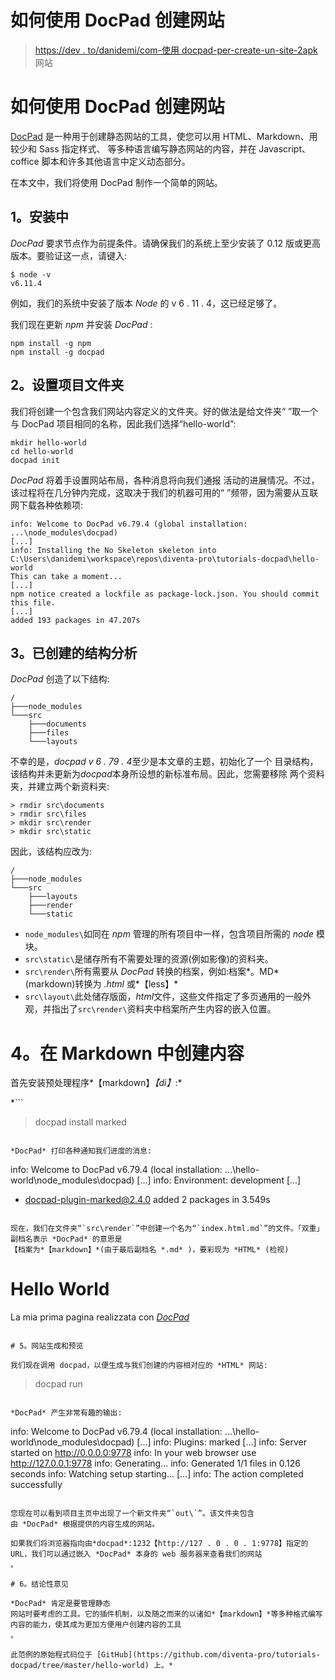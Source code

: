 # 如何使用 DocPad 创建网站

> [https://dev . to/danidemi/com-使用 docpad-per-create-un-site-2apk](https://dev.to/danidemi/come-usare-docpad-per-creare-un-sito-web-2apk)网站

# [](#come-usare-docpad-per-creare-un-sito-web)如何使用 DocPad 创建网站

[DocPad](https://docpad.org/) 是一种用于创建静态网站的工具，使您可以用 HTML、Markdown、用较少和 Sass 指定样式、
等多种语言编写静态网站的内容，并在 Javascript、coffice 脚本和许多其他语言中定义动态部分。

在本文中，我们将使用 DocPad 制作一个简单的网站。

## 1。安装中

*DocPad* 要求节点作为前提条件。请确保我们的系统上至少安装了
0.12 版或更高版本。要验证这一点，请键入:

```
$ node -v
v6.11.4 
```

例如，我们的系统中安装了版本 *Node* 的 v 6 . 11 . 4，这已经足够了。

我们现在更新 *npm* 并安装 *DocPad* :

```
npm install -g npm
npm install -g docpad 
```

## 2。设置项目文件夹

我们将创建一个包含我们网站内容定义的文件夹。好的做法是给文件夹“
”取一个与 DocPad 项目相同的名称，因此我们选择“hello-world”:

```
mkdir hello-world
cd hello-world
docpad init 
```

*DocPad* 将着手设置网站布局，各种消息将向我们通报
活动的进展情况。不过，该过程将在几分钟内完成，这取决于我们的机器可用的“
”频带，因为需要从互联网下载各种依赖项:

```
info: Welcome to DocPad v6.79.4 (global installation: ...\node_modules\docpad)
[...]
info: Installing the No Skeleton skeleton into C:\Users\danidemi\workspace\repos\diventa-pro\tutorials-docpad\hello-world
This can take a moment...
[...]
npm notice created a lockfile as package-lock.json. You should commit this file.
[...]
added 193 packages in 47.207s 
```

## 3。已创建的结构分析

*DocPad* 创造了以下结构:

```
/
├───node_modules
└───src
    ├───documents
    ├───files
    └───layouts 
```

不幸的是，*docpad v 6 . 79 . 4*至少是本文章的主题，初始化了一个
目录结构，该结构并未更新为*docpad*本身所设想的新标准布局。因此，您需要移除
两个资料夹，并建立两个新资料夹:

```
> rmdir src\documents
> rmdir src\files
> mkdir src\render
> mkdir src\static 
```

因此，该结构应改为:

```
/
├───node_modules
└───src
    ├───layouts
    ├───render
    └───static 
```

*   `node_modules\`如同在 *npm* 管理的所有项目中一样，包含项目所需的 *node* 模块。
*   `src\static\`是储存所有不需要处理的资源(例如影像)的资料夹。
*   `src\render\`所有需要从 *DocPad* 转换的档案，例如:档案*。MD*(markdown)转换为 *.html* 或*【less】*
*   `src\layout\`此处储存版面，*html*文件，这些文件指定了多页通用的一般外观，并指出了`src\render\`资料夹中档案所产生内容的嵌入位置。

# 4。在 Markdown 中创建内容

首先安装预处理程序*【markdown】*【di】*:*

 *```
> docpad install marked 
```

*DocPad* 打印各种通知我们进度的消息:

```
info: Welcome to DocPad v6.79.4 (local installation: ...\hello-world\node_modules\docpad)
[...]
info: Environment: development
[...]
+ docpad-plugin-marked@2.4.0
added 2 packages in 3.549s 
```

现在，我们在文件夹“`src\render`”中创建一个名为“`index.html.md`”的文件。「双重」副档名表示 *DocPad* 的意思是
【档案为*【markdown】*(由于最后副档名 *.md* )，要彩现为 *HTML* (检视)

```
# Hello World

La mia prima pagina realizzata con [_DocPad_](https://docpad.org/) 
```

# 5。网站生成和预览

我们现在调用 docpad，以便生成与我们创建的内容相对应的 *HTML* 网站:

```
> docpad run 
```

*DocPad* 产生非常有趣的输出:

```
info: Welcome to DocPad v6.79.4 (local installation: ...\hello-world\node_modules\docpad)
[...]
info: Plugins: marked
[...]
info: Server started on http://0.0.0.0:9778
info: In your web browser use http://127.0.0.1:9778
info: Generating...
info: Generated 1/1 files in 0.126 seconds
info: Watching setup starting...
[...]
info: The action completed successfully 
```

您现在可以看到项目主页中出现了一个新文件夹“`out\`”。该文件夹包含
由 *DocPad* 根据提供的内容生成的网站。

如果我们将浏览器指向由*docpad*:1232【http://127 . 0 . 0 . 1:9778】指定的 URL，我们可以通过嵌入 *DocPad* 本身的 web 服务器来查看我们的网站
。

# 6。结论性意见

*DocPad* 肯定是要管理静态
网站时要考虑的工具。它的插件机制，以及随之而来的以诸如*【markdown】*等多种格式编写内容的能力，使其成为更加方便用户创建内容的工具
。

此范例的原始程式码位于 [GitHub](https://github.com/diventa-pro/tutorials-docpad/tree/master/hello-world) 上。*